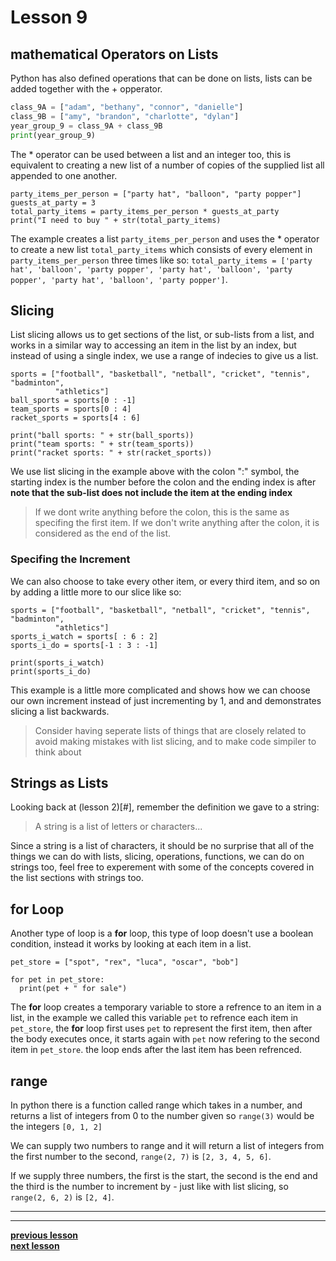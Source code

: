# Lesson 9

## mathematical Operators on Lists

Python has also defined operations that can be done on lists, lists can be added
together with the + opperator.
```python
class_9A = ["adam", "bethany", "connor", "danielle"]
class_9B = ["amy", "brandon", "charlotte", "dylan"]
year_group_9 = class_9A + class_9B
print(year_group_9)
```
The * operator can be used between a list and an integer too, this is equivalent
to creating a new list of a number of copies of the supplied list all appended
to one another.
```python3
party_items_per_person = ["party hat", "balloon", "party popper"]
guests_at_party = 3
total_party_items = party_items_per_person * guests_at_party
print("I need to buy " + str(total_party_items)
```
The example creates a list `party_items_per_person` and uses the * operator to
create a new list `total_party_items` which consists of every element in
`party_items_per_person` three times like so: `total_party_items = ['party hat',
'balloon', 'party popper', 'party hat', 'balloon', 'party popper', 'party hat',
'balloon', 'party popper']`.

## Slicing

List slicing allows us to get sections of the list, or sub-lists from a list,
and works in a similar way to accessing an item in the list by an index, but
instead of using a single index, we use a range of indecies to give us a list.
```python3
sports = ["football", "basketball", "netball", "cricket", "tennis", "badminton",
          "athletics"]
ball_sports = sports[0 : -1]
team_sports = sports[0 : 4]
racket_sports = sports[4 : 6]

print("ball sports: " + str(ball_sports))
print("team sports: " + str(team_sports))
print("racket sports: " + str(racket_sports))
```
We use list slicing in the example above with the colon ":" symbol, the starting
index is the number before the colon and the ending index is after **note that
the sub-list does not include the item at the ending index**

> If we dont write anything before the colon, this is the same as specifing the
> first item. If we don't write anything after the colon, it is considered as
> the end of the list.

### Specifing the Increment

We can also choose to take every other item, or every third item, and so on by
adding a little more to our slice like so:
```python3
sports = ["football", "basketball", "netball", "cricket", "tennis", "badminton",
          "athletics"]
sports_i_watch = sports[ : 6 : 2]
sports_i_do = sports[-1 : 3 : -1]

print(sports_i_watch)
print(sports_i_do)
```
This example is a little more complicated and shows how we can choose our own
increment instead of just incrementing by 1, and and demonstrates slicing a list
backwards.

> Consider having seperate lists of things that are closely related to avoid
> making mistakes with list slicing, and to make code simpiler to think about

## Strings as Lists

Looking back at (lesson 2)[#], remember the definition we gave to a string:

> A string is a list of letters or characters...

Since a string is a list of characters, it should be no surprise that all of the
things we can do with lists, slicing, operations, functions, we can do on
strings too, feel free to experement with some of the concepts covered in the
list sections with strings too.

## for Loop

Another type of loop is a **for** loop, this type of loop doesn't use a boolean
condition, instead it works by looking at each item in a list.
```python3
pet_store = ["spot", "rex", "luca", "oscar", "bob"]

for pet in pet_store:
  print(pet + " for sale")
```
The **for** loop creates a temporary variable to store a refrence to an item in
a list, in the example we called this variable `pet` to refrence each item in
`pet_store`, the **for** loop first uses `pet` to represent the first item, then
after the body executes once, it starts again with `pet` now refering to the
second item in `pet_store`. the loop ends after the last item has been
refrenced.

## range

In python there is a function called range which takes in a number, and returns
a list of integers from 0 to the number given so `range(3)` would be the
integers `[0, 1, 2]`

We can supply two numbers to range and it will return a list of integers from
the first number to the second, `range(2, 7)` is `[2, 3, 4, 5, 6]`.

If we supply three numbers, the first is the start, the second is the end and
the third is the number to increment by - just like with list slicing, so
`range(2, 6, 2)` is `[2, 4]`.

---
---
**[previous lesson](./Lesson08.md)**  
**[next lesson](./Lesson10.md)**
